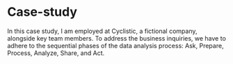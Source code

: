 # Case-study
In this case study, I am employed at Cyclistic, a fictional company, alongside key team members. To address the business inquiries, we have to adhere to the sequential phases of the data analysis process: Ask, Prepare, Process, Analyze, Share, and Act.
